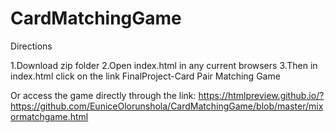 # CardMatchingGame
Directions

1.Download zip folder
2.Open index.html in any current browsers
3.Then in index.html click on the link FinalProject-Card Pair Matching Game

Or access the game directly through the link: https://htmlpreview.github.io/?https://github.com/EuniceOlorunshola/CardMatchingGame/blob/master/mixormatchgame.html
